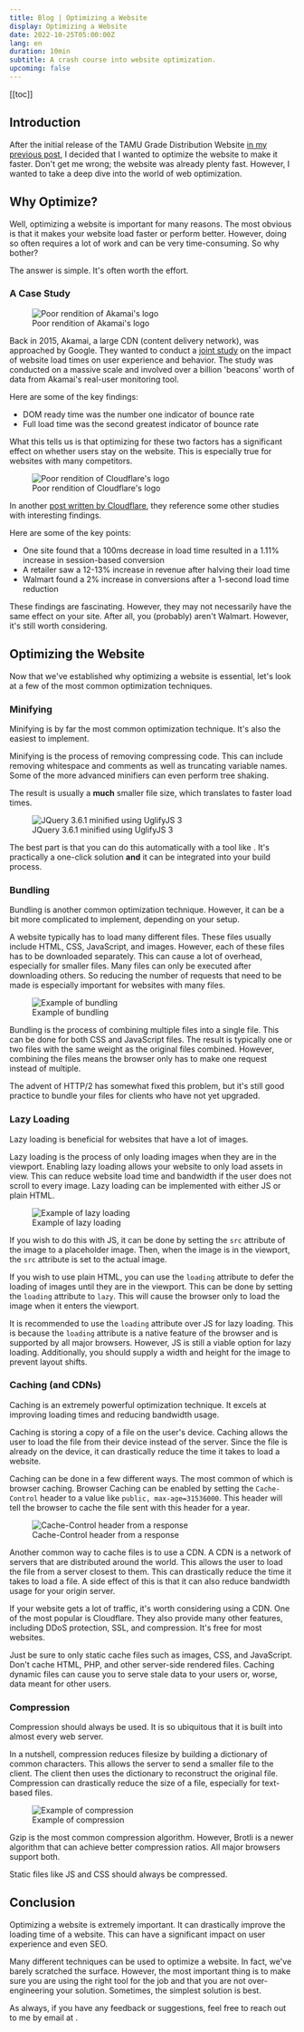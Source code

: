 ```yaml
---
title: Blog | Optimizing a Website
display: Optimizing a Website
date: 2022-10-25T05:00:00Z
lang: en
duration: 10min
subtitle: A crash course into website optimization.
upcoming: false
---
```


[[toc]]

## Introduction

After the initial release of the TAMU Grade Distribution Website [in my previous post](/posts/tamugd-writeup), I decided that I wanted to optimize the website to make it faster. Don't get me wrong; the website was already plenty fast. However, I wanted to take a deep dive into the world of web optimization.

## Why Optimize?

Well, optimizing a website is important for many reasons. The most obvious is that it makes your website load faster or perform better. However, doing so often requires a lot of work and can be very time-consuming. So why bother?

The answer is simple. It's often worth the effort.

### A Case Study

<figure>
  <img src="/assets/posts/web-optimization/akamai.png" alt="Poor rendition of Akamai's logo" rounded-lg />
  <figcaption class="caption">Poor rendition of Akamai's logo</figcaption>
</figure>

Back in 2015, Akamai, a large CDN (content delivery network), was approached by Google. They wanted to conduct a [joint study](https://developer.akamai.com/blog/2016/07/20/machine-learning-predicts-bound-conversions) on the impact of website load times on user experience and behavior. The study was conducted on a massive scale and involved over a billion 'beacons' worth of data from Akamai's real-user monitoring tool.

Here are some of the key findings:

- DOM ready time was the number one indicator of bounce rate
- Full load time was the second greatest indicator of bounce rate

What this tells us is that optimizing for these two factors has a significant effect on whether users stay on the website. This is especially true for websites with many competitors.

<figure>
  <img src="/assets/posts/web-optimization/cloudflare.png" alt="Poor rendition of Cloudflare's logo" rounded-lg light:invert />
  <figcaption class="caption">Poor rendition of Cloudflare's logo</figcaption>
</figure>

In another [post written by Cloudflare](https://www.cloudflare.com/learning/performance/why-site-speed-matters/), they reference some other studies with interesting findings.

Here are some of the key points:

- One site found that a 100ms decrease in load time resulted in a 1.11% increase in session-based conversion
- A retailer saw a 12-13% increase in revenue after halving their load time
- Walmart found a 2% increase in conversions after a 1-second load time reduction

These findings are fascinating. However, they may not necessarily have the same effect on your site. After all, you (probably) aren't Walmart. However, it's still worth considering.

## Optimizing the Website

Now that we've established why optimizing a website is essential, let's look at a few of the most common optimization techniques.

### Minifying

Minifying is by far the most common optimization technique. It's also the easiest to implement.

Minifying is the process of removing compressing code. This can include removing whitespace and comments as well as truncating variable names. Some of the more advanced minifiers can even perform tree shaking.

The result is usually a **much** smaller file size, which translates to faster load times.

<figure>
  <img src="/assets/posts/web-optimization/minify.png" alt="JQuery 3.6.1 minified using UglifyJS 3" rounded-lg dark:invert />
  <figcaption class="caption">JQuery 3.6.1 minified using UglifyJS 3</figcaption>
</figure>

The best part is that you can do this automatically with a tool like <GithubLink repo="mishoo/UglifyJS" />. It's practically a one-click solution **and** it can be integrated into your build process.

### Bundling

Bundling is another common optimization technique. However, it can be a bit more complicated to implement, depending on your setup.

A website typically has to load many different files. These files usually include HTML, CSS, JavaScript, and images. However, each of these files has to be downloaded separately. This can cause a lot of overhead, especially for smaller files. Many files can only be executed after downloading others. So reducing the number of requests that need to be made is especially important for websites with many files.

<figure>
  <img src="/assets/posts/web-optimization/bundling.png" alt="Example of bundling" rounded-lg dark:invert />
  <figcaption class="caption">Example of bundling</figcaption>
</figure>

Bundling is the process of combining multiple files into a single file. This can be done for both CSS and JavaScript files. The result is typically one or two files with the same weight as the original files combined. However, combining the files means the browser only has to make one request instead of multiple.

The advent of HTTP/2 has somewhat fixed this problem, but it's still good practice to bundle your files for clients who have not yet upgraded.

### Lazy Loading

Lazy loading is beneficial for websites that have a lot of images.

Lazy loading is the process of only loading images when they are in the viewport. Enabling lazy loading allows your website to only load assets in view. This can reduce website load time and bandwidth if the user does not scroll to every image. Lazy loading can be implemented with either JS or plain HTML.

<figure>
  <img src="/assets/posts/web-optimization/lazy-loading.png" alt="Example of lazy loading" rounded-lg dark:invert />
  <figcaption class="caption">Example of lazy loading</figcaption>
</figure>

If you wish to do this with JS, it can be done by setting the `src` attribute of the image to a placeholder image. Then, when the image is in the viewport, the `src` attribute is set to the actual image.

If you wish to use plain HTML, you can use the `loading` attribute to defer the loading of images until they are in the viewport. This can be done by setting the `loading` attribute to `lazy`. This will cause the browser only to load the image when it enters the viewport.

It is recommended to use the `loading` attribute over JS for lazy loading. This is because the `loading` attribute is a native feature of the browser and is supported by all major browsers. However, JS is still a viable option for lazy loading. Additionally, you should supply a width and height for the image to prevent layout shifts.

### Caching (and CDNs)

Caching is an extremely powerful optimization technique. It excels at improving loading times and reducing bandwidth usage.

Caching is storing a copy of a file on the user's device. Caching allows the user to load the file from their device instead of the server. Since the file is already on the device, it can drastically reduce the time it takes to load a website.

Caching can be done in a few different ways. The most common of which is browser caching. Browser Caching can be enabled by setting the `Cache-Control` header to a value like `public, max-age=31536000`. This header will tell the browser to cache the file sent with this header for a year.

<figure>
  <img src="/assets/posts/web-optimization/caching.png" alt="Cache-Control header from a response" rounded-lg dark:invert />
  <figcaption class="caption">Cache-Control header from a response</figcaption>
</figure>

Another common way to cache files is to use a CDN. A CDN is a network of servers that are distributed around the world. This allows the user to load the file from a server closest to them. This can drastically reduce the time it takes to load a file. A side effect of this is that it can also reduce bandwidth usage for your origin server.

If your website gets a lot of traffic, it's worth considering using a CDN. One of the most popular is Cloudflare. They also provide many other features, including DDoS protection, SSL, and compression. It's free for most websites.

Just be sure to only static cache files such as images, CSS, and JavaScript. Don't cache HTML, PHP, and other server-side rendered files. Caching dynamic files can cause you to serve stale data to your users or, worse, data meant for other users.

### Compression

Compression should always be used. It is so ubiquitous that it is built into almost every web server.

In a nutshell, compression reduces filesize by building a dictionary of common characters. This allows the server to send a smaller file to the client. The client then uses the dictionary to reconstruct the original file. Compression can drastically reduce the size of a file, especially for text-based files.

<figure>
  <img src="/assets/posts/web-optimization/compression.png" alt="Example of compression" rounded-lg dark:invert />
  <figcaption class="caption">Example of compression</figcaption>
</figure>

Gzip is the most common compression algorithm. However, Brotli is a newer algorithm that can achieve better compression ratios. All major browsers support both.

Static files like JS and CSS should always be compressed.

## Conclusion

Optimizing a website is extremely important. It can drastically improve the loading time of a website. This can have a significant impact on user experience and even SEO.

Many different techniques can be used to optimize a website. In fact, we've barely scratched the surface. However, the most important thing is to make sure you are using the right tool for the job and that you are not over-engineering your solution. Sometimes, the simplest solution is best.

As always, if you have any feedback or suggestions, feel free to reach out to me by email at <EmailLink to="adibarra00@gmail.com" />.
